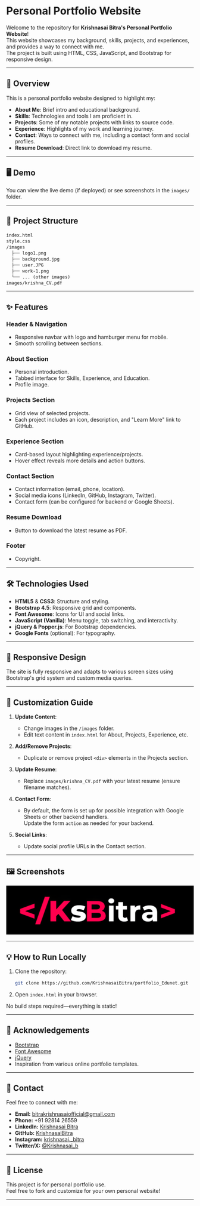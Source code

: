 # Personal Portfolio Website

Welcome to the repository for **Krishnasai Bitra's Personal Portfolio Website**!  
This website showcases my background, skills, projects, and experiences, and provides a way to connect with me.  
The project is built using HTML, CSS, JavaScript, and Bootstrap for responsive design.

---

## 🚀 Overview

This is a personal portfolio website designed to highlight my:

- **About Me**: Brief intro and educational background.
- **Skills**: Technologies and tools I am proficient in.
- **Projects**: Some of my notable projects with links to source code.
- **Experience**: Highlights of my work and learning journey.
- **Contact**: Ways to connect with me, including a contact form and social profiles.
- **Resume Download**: Direct link to download my resume.

---

## 🖥️ Demo

You can view the live demo (if deployed) or see screenshots in the `images/` folder.

---

## 📂 Project Structure

```
index.html
style.css
/images
  ├── logo1.png
  ├── background.jpg
  ├── user.JPG
  ├── work-1.png
  └── ... (other images)
images/krishna_CV.pdf
```

---

## ✨ Features

### Header & Navigation
- Responsive navbar with logo and hamburger menu for mobile.
- Smooth scrolling between sections.

### About Section
- Personal introduction.
- Tabbed interface for Skills, Experience, and Education.
- Profile image.

### Projects Section
- Grid view of selected projects.
- Each project includes an icon, description, and "Learn More" link to GitHub.

### Experience Section
- Card-based layout highlighting experience/projects.
- Hover effect reveals more details and action buttons.

### Contact Section
- Contact information (email, phone, location).
- Social media icons (LinkedIn, GitHub, Instagram, Twitter).
- Contact form (can be configured for backend or Google Sheets).

### Resume Download
- Button to download the latest resume as PDF.

### Footer
- Copyright.

---

## 🛠️ Technologies Used

- **HTML5** & **CSS3**: Structure and styling.
- **Bootstrap 4.5**: Responsive grid and components.
- **Font Awesome**: Icons for UI and social links.
- **JavaScript (Vanilla)**: Menu toggle, tab switching, and interactivity.
- **jQuery & Popper.js**: For Bootstrap dependencies.
- **Google Fonts** (optional): For typography.

---

## 📱 Responsive Design

The site is fully responsive and adapts to various screen sizes using Bootstrap's grid system and custom media queries.

---

## 📝 Customization Guide

1. **Update Content**:
   - Change images in the `/images` folder.
   - Edit text content in `index.html` for About, Projects, Experience, etc.

2. **Add/Remove Projects**:
   - Duplicate or remove project `<div>` elements in the Projects section.

3. **Update Resume**:
   - Replace `images/krishna_CV.pdf` with your latest resume (ensure filename matches).

4. **Contact Form**:
   - By default, the form is set up for possible integration with Google Sheets or other backend handlers.  
     Update the form `action` as needed for your backend.

5. **Social Links**:
   - Update social profile URLs in the Contact section.

---

## 🖼️ Screenshots

![Portfolio Homepage Screenshot](images/logo.png)

---

## 💡 How to Run Locally

1. Clone the repository:
   ```bash
   git clone https://github.com/KrishnasaiBitra/portfolio_Edunet.git
   ```
2. Open `index.html` in your browser.

No build steps required—everything is static!

---

## 🙌 Acknowledgements

- [Bootstrap](https://getbootstrap.com/)
- [Font Awesome](https://fontawesome.com/)
- [jQuery](https://jquery.com/)
- Inspiration from various online portfolio templates.

---

## 📧 Contact

Feel free to connect with me:

- **Email:** bitrakrishnasaiofficial@gmail.com
- **Phone:** +91 92814 26559
- **LinkedIn:** [Krishnasai Bitra](https://www.linkedin.com/in/krishnasai-bitra/)
- **GitHub:** [KrishnasaiBitra](https://github.com/KrishnasaiBitra/)
- **Instagram:** [krishnasai._bitra](https://www.instagram.com/krishnasai._bitra/)
- **Twitter/X:** [@Krishnasai_b](https://x.com/Krishnasai_b)

---

## 📄 License

This project is for personal portfolio use.  
Feel free to fork and customize for your own personal website!

---
